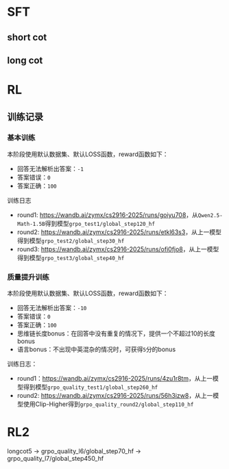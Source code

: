 # SFT
## short cot

## long cot


# RL

## 训练记录
### 基本训练
本阶段使用默认数据集、默认LOSS函数，reward函数如下：
- 回答无法解析出答案：`-1`
- 答案错误：`0`
- 答案正确：`100`

训练日志
- round1: <https://wandb.ai/zymx/cs2916-2025/runs/goiyu708>，从`Qwen2.5-Math-1.5B`得到模型`grpo_test1/global_step120_hf`
- round2: <https://wandb.ai/zymx/cs2916-2025/runs/etkl63s3>，从上一模型得到模型`grpo_test2/global_step30_hf`
- round3: <https://wandb.ai/zymx/cs2916-2025/runs/ofi0fjo8>，从上一模型得到模型`grpo_test3/global_step40_hf`

### 质量提升训练
本阶段使用默认数据集、默认LOSS函数，reward函数如下：
- 回答无法解析出答案：`-10`
- 答案错误：`0`
- 答案正确：`100`
- 思维链长度bonus：在回答中没有重复的情况下，提供一个不超过10的长度bonus
- 语言bonus：不出现中英混杂的情况时，可获得`5`分的bonus

训练日志：
- round1：<https://wandb.ai/zymx/cs2916-2025/runs/4zu1r8tm>，从上一模型得到模型`grpo_quality_test1/global_step260_hf`
- round2: <https://wandb.ai/zymx/cs2916-2025/runs/56h3izw8>，从上一模型使用Clip-Higher得到`grpo_quality_round2/global_step110_hf`

# RL2
longcot5 -> grpo_quality_l6/global_step70_hf -> grpo_quality_l7/global_step450_hf